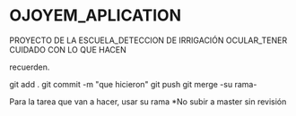 # OJOYEM_APLICATION
PROYECTO DE LA ESCUELA_DETECCION DE IRRIGACIÓN OCULAR_TENER CUIDADO CON LO QUE HACEN

recuerden.

git add . 
git commit -m "que hicieron"
git push
git merge -su rama-

Para la tarea que van a hacer, usar su rama
*No subir a master sin revisión
